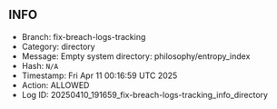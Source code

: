 ## INFO
- Branch: fix-breach-logs-tracking
- Category: directory
- Message: Empty system directory: philosophy/entropy_index
- Hash: `N/A`
- Timestamp: Fri Apr 11 00:16:59 UTC 2025
- Action: ALLOWED
- Log ID: 20250410_191659_fix-breach-logs-tracking_info_directory
